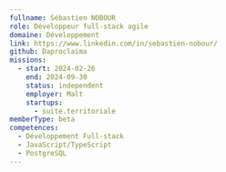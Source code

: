 ```yaml
---
fullname: Sébastien NOBOUR
role: Développeur full-stack agile
domaine: Développement
link: https://www.linkedin.com/in/sebastien-nobour/
github: Daproclaima
missions:
  - start: 2024-02-26
    end: 2024-09-30
    status: independent
    employer: Malt
    startups:
      - suite.territoriale
memberType: beta
competences:
  - Développement Full-stack
  - JavaScript/TypeScript
  - PostgreSQL
---
```

